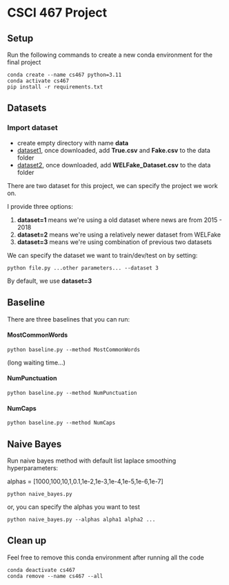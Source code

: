 # CSCI 467 Project

## Setup
Run the following commands to create a new conda environment for the final project

```
conda create --name cs467 python=3.11
conda activate cs467
pip install -r requirements.txt 
```


## Datasets

### Import dataset
- create empty directory with name **data**
- [dataset1](https://www.kaggle.com/datasets/clmentbisaillon/fake-and-real-news-dataset/data), once downloaded, add **True.csv** and **Fake.csv** to the data folder
- [dataset2](https://www.kaggle.com/datasets/saurabhshahane/fake-news-classification/code), once downloaded, add **WELFake_Dataset.csv** to the data folder

There are two dataset for this project, we can specify the project we work on.

I provide three options:

1. **dataset=1** means we're using a old dataset where news are from 2015 - 2018
2. **dataset=2** means we're using a relatively newer dataset from WELFake
3. **dataset=3** means we're using combination of previous two datasets

We can specify the dataset we want to train/dev/test on by setting:
```
python file.py ...other parameters... --dataset 3
```

By default, we use **dataset=3**


## Baseline
There are three baselines that you can run:

#### MostCommonWords
```
python baseline.py --method MostCommonWords
```
(long waiting time...)

#### NumPunctuation
```
python baseline.py --method NumPunctuation
```

#### NumCaps
```
python baseline.py --method NumCaps
```


## Naive Bayes
Run naive bayes method with default list laplace smoothing hyperparameters:

alphas = [1000,100,10,1,0.1,1e-2,1e-3,1e-4,1e-5,1e-6,1e-7]

```
python naive_bayes.py
```

or, you can specify the alphas you want to test

```
python naive_bayes.py --alphas alpha1 alpha2 ...
```


## Clean up
Feel free to remove this conda environment after running all the code

```
conda deactivate cs467
conda remove --name cs467 --all
```